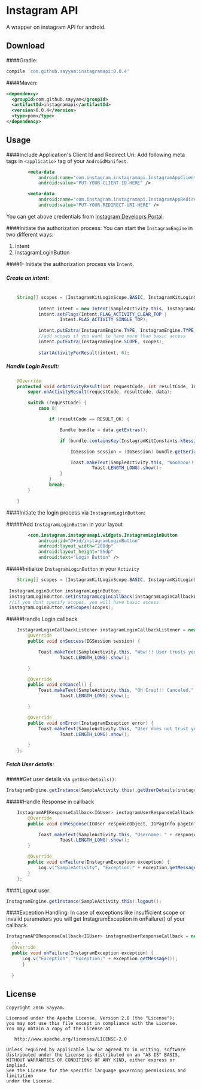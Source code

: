 
Instagram API
============
A wrapper on instagram API for android.

Download
--------
####Gradle:
```groovy
compile 'com.github.sayyam:instagramapi:0.0.4'
```
####Maven:
```xml
<dependency>
  <groupId>com.github.sayyam</groupId>
  <artifactId>instagramapi</artifactId>
  <version>0.0.4</version>
  <type>pom</type>
</dependency>
```

Usage
--------

####Include Application's Client Id and Redirect Uri:
Add following meta tags in ```<applicatio>``` tag of your ```AndroidManifest```.

```xml
        <meta-data
            android:name="com.instagram.instagramapi.InstagramAppClientId"
            android:value="PUT-YOUR-CLIENT-ID-HERE" />

        <meta-data
            android:name="com.instagram.instagramapi.InstagramAppRedirectURL"
            android:value="PUT-YOUR-REDIRECT-URI-HERE" />
```
You can get above credentials from [Instagram Developrs Portal](https://www.instagram.com/developer/ "Instagram Developrs Portal").

####Initiate the authorization process:
You can start the ```InstagramEngine``` in two different ways:
1. Intent
2. InstagramLoginButton

####1- Initiate the authorization process via ```Intent```.

##### Create an intent:
```java

    String[] scopes = {InstagramKitLoginScope.BASIC, InstagramKitLoginScope.COMMENTS};
    
            Intent intent = new Intent(SampleActivity.this, InstagramAuthActivity.class);
            intent.setFlags(Intent.FLAG_ACTIVITY_CLEAR_TOP |
                    Intent.FLAG_ACTIVITY_SINGLE_TOP);

            intent.putExtra(InstagramEngine.TYPE, InstagramEngine.TYPE_LOGIN);
            //add scopes if you want to have more than basic access
            intent.putExtra(InstagramEngine.SCOPE, scopes);
            
            startActivityForResult(intent, 0);
```
##### Handle Login Result:

```java
    @Override
    protected void onActivityResult(int requestCode, int resultCode, Intent data) {
        super.onActivityResult(requestCode, resultCode, data);

        switch (requestCode) {
            case 0:

                if (resultCode == RESULT_OK) {

                    Bundle bundle = data.getExtras();

                    if (bundle.containsKey(InstagramKitConstants.kSessionKey)) {

                        IGSession session = (IGSession) bundle.getSerializable(InstagramKitConstants.kSessionKey);

                        Toast.makeText(SampleActivity.this, "Woohooo!!! User trusts you :) " + session.getAccessToken(),
                                Toast.LENGTH_LONG).show();
                    }
                }
                break;
        }

    }
```

####Initiate the login process via ```InstagramLoginButton```:

#####Add ```InstagramLoginButton``` in your layout
```xml
        <com.instagram.instagramapi.widgets.InstagramLoginButton
            android:id="@+id/instagramLoginButton"
            android:layout_width="200dp"
            android:layout_height="55dp"
            android:text="Login Button" />
```
#####Initialize ```InstagramLoginButton``` in your ```Activity```
```java
    String[] scopes = {InstagramKitLoginScope.BASIC, InstagramKitLoginScope.COMMENTS};
    
 InstagramLoginButton instagramLoginButton;
 instagramLoginButton.setInstagramLoginCallback(instagramLoginCallbackListener);
 //if you dont specify scopes, you will have basic access.
 instagramLoginButton.setScopes(scopes);

```
#####Handle Login callback
```java
    InstagramLoginCallbackListener instagramLoginCallbackListener = new InstagramLoginCallbackListener() {
        @Override
        public void onSuccess(IGSession session) {

            Toast.makeText(SampleActivity.this, "Wow!!! User trusts you :) " + session.getAccessToken(),
                    Toast.LENGTH_LONG).show();

        }

        @Override
        public void onCancel() {
            Toast.makeText(SampleActivity.this, "Oh Crap!!! Canceled.",
                    Toast.LENGTH_LONG).show();

        }

        @Override
        public void onError(InstagramException error) {
            Toast.makeText(SampleActivity.this, "User does not trust you :(\n " + error.getMessage(),
                    Toast.LENGTH_LONG).show();

        }
    };
```

##### Fetch User details:


#####Get user details via ```getUserDetails()```:
```java
InstagramEngine.getInstance(SampleActivity.this).getUserDetails(instagramUserResponseCallback);
```
#####Handle Response in callback
```java
    InstagramAPIResponseCallback<IGUser> instagramUserResponseCallback = new InstagramAPIResponseCallback<IGUser>() {
        @Override
        public void onResponse(IGUser responseObject, IGPagInfo pageInfo) {

            Toast.makeText(SampleActivity.this, "Username: " + responseObject.getUsername(),
                    Toast.LENGTH_LONG).show();
        }

        @Override
        public void onFailure(InstagramException exception) {
            Log.v("SampleActivity", "Exception:" + exception.getMessage());
        }
    };
```

####Logout user:

```java
InstagramEngine.getInstance(SampleActivity.this).logout();
```
####Exception Handling:
In case of exceptions like insufficient scope or invalid parameters you will get InstagramException in onFailure() of your callback.
```java
InstagramAPIResponseCallback<IGUser> instagramUserResponseCallback = new InstagramAPIResponseCallback<IGUser>() {
  ...
  @Override
  public void onFailure(InstagramException exception) {
      Log.v("Exception", "Exception:" + exception.getMessage());
      }
        
  }
```



License
--------

    Copyright 2016 Sayyam.

    Licensed under the Apache License, Version 2.0 (the "License");
    you may not use this file except in compliance with the License.
    You may obtain a copy of the License at

       http://www.apache.org/licenses/LICENSE-2.0

    Unless required by applicable law or agreed to in writing, software
    distributed under the License is distributed on an "AS IS" BASIS,
    WITHOUT WARRANTIES OR CONDITIONS OF ANY KIND, either express or implied.
    See the License for the specific language governing permissions and limitation
    under the License.
